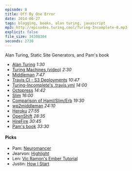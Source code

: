 ```yaml
---
episode: 8
title: Off By One Error
date: 2014-06-27
tags: blogging, books, alan turing, javascript
mp3: http://episodes.turing.cool/Turing-Incomplete-8.mp3
explicit: false
file_size: 34308304
seconds: 2730
---
```


Alan Turing, Static Site Generators, and Pam's book

* [Alan Turing](http://www.bbc.co.uk/history/people/alan_turing) *1:30*
* [Turing Machines (video)](http://www.youtube.com/watch?v=gJQTFhkhwPA) *2:30*
* [Middleman](http://middlemanapp.com) *7:47*
* [Travis CI - S3 Deployments](http://docs.travis-ci.com/user/deployment/s3/) *10:47*
* [Turing-Incomplete's .travis.yml](https://github.com/turing-incomplete/turing-incomplete/blob/master/.travis.yml) *14:00*
* [Octopress](http://octopress.org/) *14:42*
* [Slim](http://slim-lang.com) *16:00*
* [Comparison of Haml/Slim/Erb](http://graffzon.tumblr.com/post/15303347654/comparsion-of-haml-slim-erb) *19:30*
* [wp2middleman](https://github.com/mdb/wp2middleman) *24:10*
* [Heroku](http://heroku.com) *27:55*
* [OpenShift](http://openshift.com) *28:35*
* [HireFire](http://hirefire.io) *30:45*
* [Pam's book](http://bleedingedgepress.com/our-books/choosing-javascript-framework/) *33:30*

#### Picks

* Pam: [Neuromancer](http://en.wikipedia.org/wiki/Neuromancer)
* Jearvon: [Highlight](http://www.andre-simon.de/)
* Len: [Vic Ramon's Ember Tutorial](http://ember.vicramon.com/)
* Justin: [How I Start](http://howistart.org/)

